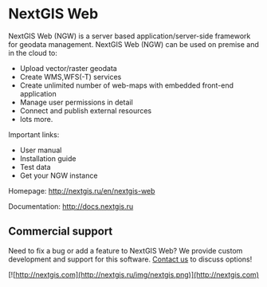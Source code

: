 NextGIS Web
==============

NextGIS Web (NGW) is a server based application/server-side framework for geodata management. NextGIS Web (NGW) can be used on premise and in the cloud to:

- Upload vector/raster geodata
- Create WMS,WFS(-T) services
- Create unlimited number of web-maps with embedded front-end application
- Manage user permissions in detail
- Connect and publish external resources
- lots more.

Important links:

* User manual
* Installation guide
* Test data
* Get your NGW instance

Homepage: http://nextgis.ru/en/nextgis-web

Documentation: http://docs.nextgis.ru

Commercial support
----------
Need to fix a bug or add a feature to NextGIS Web? We provide custom development and support for this software. [Contact us](http://nextgis.ru/en/contact/) to discuss options!

[![http://nextgis.com](http://nextgis.ru/img/nextgis.png)](http://nextgis.com)
